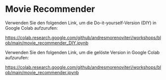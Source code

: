 # Movie Recommender
Verwenden Sie den folgenden Link, um die Do-it-yourself-Version (DIY) in Google Colab aufzurufen:

https://colab.research.google.com/github/andresmorenoviteri/workshops/blob/main/movie_recommender_DIY.ipynb


Verwenden Sie den folgenden Link, um die gelöste Version in Google Colab aufzurufen:

https://colab.research.google.com/github/andresmorenoviteri/workshops/blob/main/movie_recommender.ipynb
